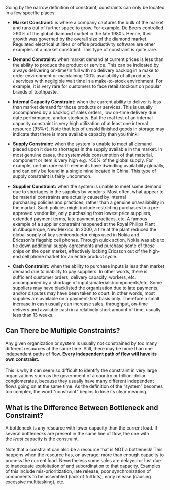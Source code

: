Going by the narrow definition of constraint, ​constraints can only be located in a few specific places:

- **Market Constraint:** is where a company captures the bulk of the market and runs out of further space to grow. For example, De Beers controlled >90% of the global diamond market in the late 1980s. Hence, their growth was governed by the overall size of the diamond market. Regulated electrical utilities or office productivity software are other examples of a market constraint. This type of constraint is quite rare.

- **Demand Constraint:** when market demand at current prices is less than the ability to produce the product or service. This can be indicated by always delivering on-time/in full with no delivery backlog in a make to order environment or maintaining 100% availability of all products / services with negligible wait time in a make-to-stock environment. For example, it is very rare for customers to face retail stockout on popular brands of toothpaste.

- **Internal Capacity Constraint:** when the current ability to deliver is less than market demand for those products or services. This is usually accompanied by a backlog of sales orders, low on-time delivery due date performance, and/or stockouts. But the real test of an internal capacity constraint is very high utilization of at least one internal resource (95%+). Note that lots of unsold finished goods in storage may indicate that there is more available capacity than you think!

- **Supply Constraint:** when the system is unable to meet all demand placed upon it due to shortages in the supply available in the market. In most genuine cases, the systemwide consumption of that material, component or item is very high e.g. >50% of the global supply. For example, certain rare earth elements have dwindling availability globally, and can only be found in a single mine located in China. This type of supply constraint is fairly uncommon.  

- **Supplier Constraint:** when the system is unable to meet some demand due to shortages in the supplies by vendors. Most often, what appear to be material constraints are actually caused by internal purchasing policies and practices, rather than a genuine unavailability in the market. Such policies might include restricting purchases to a pre-approved vendor list, only purchasing from lowest price suppliers, extended payment terms, late payment practices, etc. A famous example of a supplier constraint happened at the Royal Philips Plant in Albuquerque, New Mexico. In 2000, a fire at the plant reduced the global supply of key semiconductor chips used in Nokia and Ericsson's flagship cell phones. Through quick action, Nokia was able to tie down additional supply agreements and purchase some of these chips on the open market, effectively locking Ericsson out of the high-end cell phone market for an entire product cycle.

- ​**Cash Constraint:** when the ability to purchase inputs is less than market demand due to inability to pay suppliers. In other words, there is sufficient customer orders, delivery capacity, workers, etc. accompanied by a shortage of inputs/materials/components/etc. Some suppliers may have blacklisted the organization due to late payments, and/or disputes may have been taken to court. In other words, most supplies are available on a payment-first basis only. Therefore a small increase in cash usually can increase sales, throughput, on-time delivery and available cash in a relatively short amount of time, usually less than 13 weeks.

## Can There be Multiple Constraints?

Any given organization or system is usually not constrained by too many different resources at the same time. Still, there may be more than one independent paths of flow. **Every independent path of flow will have its own constraint.**   
   
This is why it can seem so difficult to identify the constraint in very large organizations such as the government of a country or trillion-dollar conglomerates, because they usually have many different independent flows going on at the same time. As the definition of the “system” becomes too complex, the word "constraint" begins to lose its clear meaning.

## What is the Difference Between Bottleneck and Constraint?

A bottleneck is any resource with lower capacity than the current load. If several bottlenecks are present in the same line of flow, the one with the _least_ capacity is the constraint.  
​  
​Note that a constraint can also be a resource that is NOT a bottleneck! This happens when the resource has, on average, more than enough capacity to process the current load. Nevertheless some sales are delayed or lost due to inadequate exploitation of and subordination to that capacity. Examples of this include mis-prioritization, late release, poor synchronization of components to be assembled (lack of full kits), early release (causing excessive multitasking), etc.